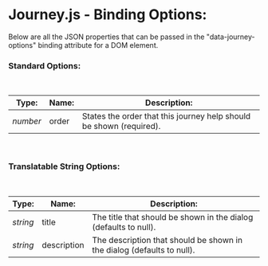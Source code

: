 # Journey.js - Binding Options:

Below are all the JSON properties that can be passed in the "data-journey-options" binding attribute for a DOM element.


### Standard Options:
<br/>

| Type: | Name: | Description: |
| --- | --- | --- |
| *number* | order | States the order that this journey help should be shown (required). |
<br/>


### Translatable String Options:
<br/>

| Type: | Name: | Description: |
| --- | --- | --- |
| *string* | title | The title that should be shown in the dialog (defaults to null). |
| *string* | description | The description that should be shown in the dialog (defaults to null). |